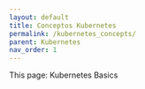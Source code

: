 ```yaml
---
layout: default
title: Conceptos Kubernetes
permalink: /kubernetes_concepts/
parent: Kubernetes
nav_order: 1
---
```


This page: Kubernetes Basics
